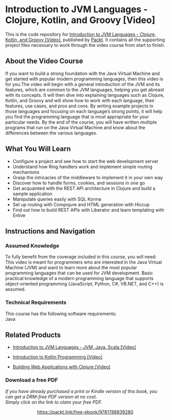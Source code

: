 # Introduction to JVM Languages - Clojure, Kotlin, and Groovy [Video]
This is the code repository for [Introduction to JVM Languages - Clojure, Kotlin, and Groovy [Video]](https://www.packtpub.com/application-development/introduction-to-jvm-languages-clojure-kotlin-and-groovy-video?utm_source=github&utm_medium=repository&utm_campaign=9781788839280), published by [Packt](https://www.packtpub.com/?utm_source=github). It contains all the supporting project files necessary to work through the video course from start to finish.
## About the Video Course
If you want to build a strong foundation with the Java Virtual Machine and get started with popular modern programming languages, then this video is for you.The video will begin with a general introduction of the JVM and its features, which are common to the JVM languages, helping you get abreast with its concepts. It will then dive into explaining languages such as Clojure, Kotlin, and Groovy and will show how to work with each language, their features, use cases, and pros and cons. By writing example projects in those languages and focusing on each language’s strong points, it will help you find the programming language that is most appropriate for your particular needs. By the end of the course, you will have written multiple programs that run on the Java Virtual Machine and know about the differences between the various languages.

<H2>What You Will Learn</H2>
<DIV class=book-info-will-learn-text>
<UL>
<LI>Configure a project and see how to start the web development server 
<LI>Understand how Ring handlers work and implement simple routing mechanisms 
<LI>Grasp the intricacies of the middleware to implement it in your own way 
<LI>Discover how to handle forms, cookies, and sessions in one go 
<LI>Get acquainted with the REST API architecture in Clojure and build a sample application 
<LI>Manipulate queries easily with SQL Korma 
<LI>Set up routing with Compojure and HTML generation with Hiccup 
<LI>Find out how to build REST APIs with Liberator and learn templating with Enlive </LI></UL></DIV>

## Instructions and Navigation
### Assumed Knowledge
To fully benefit from the coverage included in this course, you will need:<br/>
This video is meant for programmers who are interested in the Java Virtual Machine (JVM) and want to learn more about the most popular programming languages that can be used for JVM development. Basic practical knowledge of a modern programming language that supports object-oriented programming (JavaScript, Python, C#, VB.NET, and C++) is assumed.
### Technical Requirements
This course has the following software requirements:<br/>
Java

## Related Products
* [Introduction to JVM Languages - JVM, Java, Scala [Video]](https://www.packtpub.com/application-development/introduction-jvm-languages-jvm-java-scala-video?utm_source=github&utm_medium=repository&utm_campaign=9781788834513)

* [Introduction to Kotlin Programming [Video]](https://www.packtpub.com/application-development/introduction-kotlin-programming-video?utm_source=github&utm_medium=repository&utm_campaign=9781789804515)

* [Building Web Applications with Clojure [Video]](https://www.packtpub.com/web-development/building-web-applications-clojure-video?utm_source=github&utm_medium=repository&utm_campaign=9781783286157)

### Download a free PDF

 <i>If you have already purchased a print or Kindle version of this book, you can get a DRM-free PDF version at no cost.<br>Simply click on the link to claim your free PDF.</i>
<p align="center"> <a href="https://packt.link/free-ebook/9781788839280">https://packt.link/free-ebook/9781788839280 </a> </p>